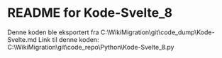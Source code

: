 # README for Kode-Svelte_8
Denne koden ble eksportert fra C:\WikiMigration\git\code_dump\Kode-Svelte.md
Link til denne koden: C:\WikiMigration\git\code_repo\Python\Kode-Svelte_8.py
